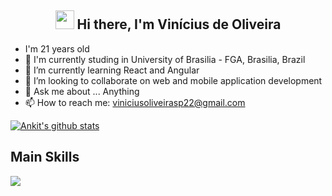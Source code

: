 <div align="center">

<h2><img src="https://raw.githubusercontent.com/iampavangandhi/iampavangandhi/master/gifs/Hi.gif" width="30px"> Hi there, I'm Vinícius de Oliveira </h2>
</div>

- I'm 21 years old
- 🏫 I'm currently studing in University of Brasilia - FGA, Brasilia, Brazil
- 🌱 I’m currently learning React and Angular
- 👯 I’m looking to collaborate on web and mobile application development
- 💬 Ask me about ... Anything
- 📫 How to reach me: viniciusoliveirasp22@gmail.com

<a href="https://github.com/ViniciussdeOliveira">
 <img align="center" src="https://github-readme-stats.vercel.app/api?username=ViniciussdeOliveira&show_icons=true&theme=dracula&line_height=30" alt="Ankit's github stats"/>
</a>
<!-- <a href="https://github.com/ViniciussdeOliveira">
  <img align="center" src="https://github-readme-stats.vercel.app/api/top-langs/?username=ViniciussdeOliveira&theme=dracula">
</a> -->

## Main Skills
<img src="https://cdn.jsdelivr.net/gh/devicons/devicon/icons/css3/css3-original.svg" />
          
          

